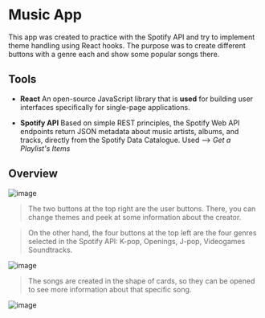 # Music App

This app was created to practice with the Spotify API and try to implement theme handling using React hooks.
The purpose was to create different buttons with a genre each and show some popular songs there.

## Tools

- **React** 
 An open-source JavaScript library that is **used** for building user interfaces specifically for single-page applications.
 
 - **Spotify API**
  Based on simple REST principles, the Spotify Web API endpoints return JSON metadata about music artists, albums, and tracks, directly from the Spotify Data Catalogue.
	Used -->  *Get a Playlist's Items*
  
## Overview

![image](https://user-images.githubusercontent.com/66790995/124564156-1286d980-de41-11eb-89d6-9002b9560f7d.png)

> The two buttons at the top right are the user buttons. There, you can change themes and peek at some information about the creator.

> On the other hand, the four buttons at the top left are the four genres selected in the Spotify API: K-pop, Openings, J-pop, Videogames Soundtracks.

![image](https://user-images.githubusercontent.com/66790995/124564347-4104b480-de41-11eb-9b70-2ddc8cf8671c.png)

> The songs are created in the shape of cards, so they can be opened to see more information about that specific song.

![image](https://user-images.githubusercontent.com/66790995/124564448-60034680-de41-11eb-884a-56a223709c71.png)
